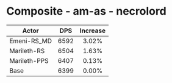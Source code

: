# Composite - am-as - necrolord
| Actor | DPS | Increase |
|---|:---:|:---:|
|Emeni-RS_MD|6592|3.02%|
|Marileth-RS|6504|1.63%|
|Marileth-PPS|6407|0.13%|
|Base|6399|0.00%|
